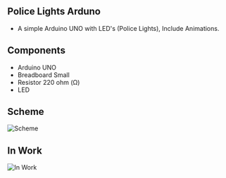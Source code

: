 ## Police Lights Arduno
- A simple Arduino UNO with LED's (Police Lights), Include Animations.

## Components
- Arduino UNO 
- Breadboard Small
- Resistor 220 ohm (Ω)
- LED

## Scheme
![Scheme](https://raw.githubusercontent.com/KOSTA51/police-lights-arduino/main/scheme.png)

## In Work
![In Work](https://kostadev.xyz/info/imgs/378762.gif)
